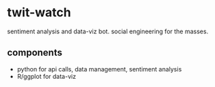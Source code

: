 # twit-watch
sentiment analysis and data-viz bot. social engineering for the masses.

## components
* python for api calls, data management, sentiment analysis
* R/ggplot for data-viz
